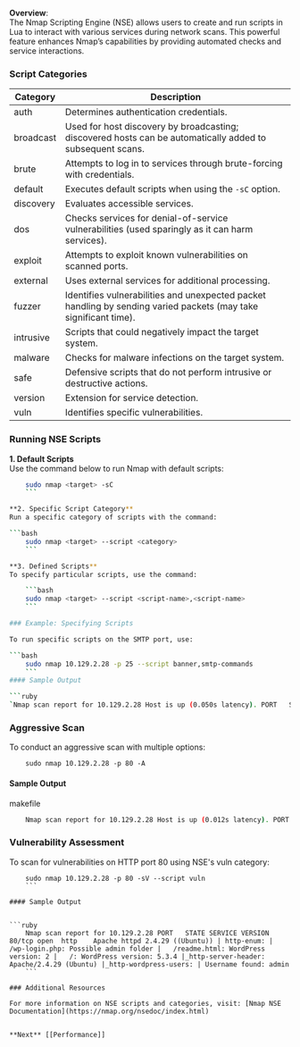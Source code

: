 
**Overview**:  
The Nmap Scripting Engine (NSE) allows users to create and run scripts in Lua to interact with various services during network scans. This powerful feature enhances Nmap’s capabilities by providing automated checks and service interactions.

### Script Categories

|Category|Description|
|---|---|
|auth|Determines authentication credentials.|
|broadcast|Used for host discovery by broadcasting; discovered hosts can be automatically added to subsequent scans.|
|brute|Attempts to log in to services through brute-forcing with credentials.|
|default|Executes default scripts when using the `-sC` option.|
|discovery|Evaluates accessible services.|
|dos|Checks services for denial-of-service vulnerabilities (used sparingly as it can harm services).|
|exploit|Attempts to exploit known vulnerabilities on scanned ports.|
|external|Uses external services for additional processing.|
|fuzzer|Identifies vulnerabilities and unexpected packet handling by sending varied packets (may take significant time).|
|intrusive|Scripts that could negatively impact the target system.|
|malware|Checks for malware infections on the target system.|
|safe|Defensive scripts that do not perform intrusive or destructive actions.|
|version|Extension for service detection.|
|vuln|Identifies specific vulnerabilities.|

### Running NSE Scripts

**1. Default Scripts**  
Use the command below to run Nmap with default scripts:

```bash
	sudo nmap <target> -sC
	```

**2. Specific Script Category**  
Run a specific category of scripts with the command:

```bash
	sudo nmap <target> --script <category>
	```

**3. Defined Scripts**  
To specify particular scripts, use the command:

	```bash
	sudo nmap <target> --script <script-name>,<script-name>
	```

### Example: Specifying Scripts

To run specific scripts on the SMTP port, use:

```bash
	sudo nmap 10.129.2.28 -p 25 --script banner,smtp-commands
	```
#### Sample Output

```ruby
`Nmap scan report for 10.129.2.28 Host is up (0.050s latency). PORT   STATE SERVICE 25/tcp open  smtp |_banner: 220 inlane ESMTP Postfix (Ubuntu) |_smtp-commands: inlane, PIPELINING, SIZE 10240000, VRFY, ETRN, STARTTLS, ENHANCEDSTATUSCODES, 8BITMIME, DSN, SMTPUTF8, MAC Address: DE:AD:00:00:BE:EF (Intel Corporate)
```

### Aggressive Scan

To conduct an aggressive scan with multiple options:

```shell
	sudo nmap 10.129.2.28 -p 80 -A
```

#### Sample Output

makefile
```bash
	Nmap scan report for 10.129.2.28 Host is up (0.012s latency). PORT   STATE SERVICE VERSION 80/tcp open  http    Apache httpd 2.4.29 ((Ubuntu)) |_http-generator: WordPress 5.3.4 |_http-server-header: Apache/2.4.29 (Ubuntu) |_http-title: blog.inlanefreight.com
```

### Vulnerability Assessment

To scan for vulnerabilities on HTTP port 80 using NSE's vuln category:

```shell
	sudo nmap 10.129.2.28 -p 80 -sV --script vuln
	```

#### Sample Output


```ruby 
	Nmap scan report for 10.129.2.28 PORT   STATE SERVICE VERSION 80/tcp open  http    Apache httpd 2.4.29 ((Ubuntu)) | http-enum: |   /wp-login.php: Possible admin folder |   /readme.html: WordPress version: 2 |   /: WordPress version: 5.3.4 |_http-server-header: Apache/2.4.29 (Ubuntu) |_http-wordpress-users: | Username found: admin
	```

### Additional Resources

For more information on NSE scripts and categories, visit: [Nmap NSE Documentation](https://nmap.org/nsedoc/index.html)


**Next** [[Performance]]
